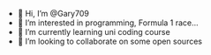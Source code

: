 - 👋 Hi, I’m @Gary709
- 👀 I’m interested in programming, Formula 1 race...
- 🌱 I’m currently learning uni coding course
- 💞️ I’m looking to collaborate on some open sources 

<!---
Gary709/Gary709 is a ✨ special ✨ repository because its `README.md` (this file) appears on your GitHub profile.
You can click the Preview link to take a look at your changes.
--->
